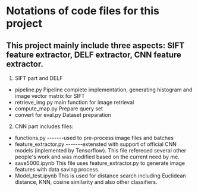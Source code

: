 # Notations of code files for this project

## This project mainly include three aspects: SIFT feature extractor, DELF extractor, CNN feature extractor.
1. SIFT part and DELF
  - pipeline.py Pipeline complete implementation, generating histogram and image vector matrix for SIFT
  - retrieve_img.py main function for image retrieval
  - compute_map.py Prepare query set
  - convert for eval.py Dataset preparation
2. CNN part includes files:
  - functions.py -------used to pre-process image files and batches
  - feature_extractor.py -------extensted with support of official CNN models (inplemented by Tensorflow). This file refereced several other people's work and was modified based on the current need by me.
  - save5000.ipynb This file uses feature_extractor.py to generate image features with data saving process.
  - Model_test.ipynb This is used for distance search including Euclidean distance, KNN, cosine similarity and also other classifiers.

